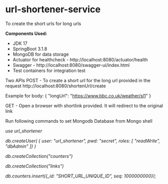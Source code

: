 # url-shortener-service
To create the short urls for long urls

**Components Used:**
* JDK 17
* SpringBoot 3.1.8
* MongoDB for data storage
* Actuator for healthcheck - http://localhost:8080/actuator/health
* Swagger - http://localhost:8080/swagger-ui/index.html
* Test containers for integration test

Two APIs
POST - To create a short url for the long url provided in the request
http://localhost:8080/shortenUrl/create

Example for body:
{
"longUrl": "https://www.bbc.co.uk/weather/sl1"
}

GET - Open a browser with shortlink provided. It will redirect to the original link 

Run following commands to set Mongodb Database from Mongo shell

_use url_shortener_

_db.createUser( { user: "url_shortener", pwd: "secret", roles: [ "readWrite", "dbAdmin" ]} )_

_db.createCollection("counters")_

_db.createCollection("links")_

*db.counters.insert({_id: "SHORT_URL_UNIQUE_ID", seq: 1000000000});*

